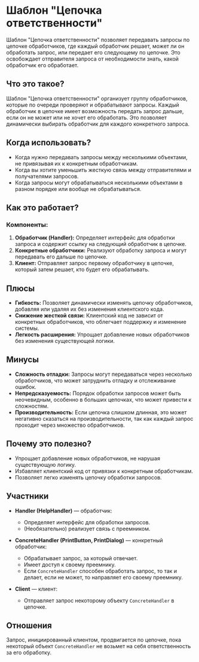 # Шаблон "Цепочка ответственности"

Шаблон "Цепочка ответственности" позволяет передавать запросы по цепочке обработчиков, где каждый обработчик решает,
может ли он обработать запрос, или передает его следующему по цепочке. Это освобождает отправителя запроса от
необходимости знать, какой обработчик его обработает.

## Что это такое?

Шаблон "Цепочка ответственности" организует группу обработчиков, которые по очереди проверяют и обрабатывают запросы.
Каждый обработчик в цепочке имеет возможность передать запрос дальше, если он не может или не хочет его обработать. Это
позволяет динамически выбирать обработчик для каждого конкретного запроса.

## Когда использовать?

- Когда нужно передавать запросы между несколькими объектами, не привязывая их к конкретным обработчикам.
- Когда вы хотите уменьшить жесткую связь между отправителями и получателями запросов.
- Когда запросы могут обрабатываться несколькими объектами в разном порядке или вообще не обрабатываться.

## Как это работает?

### Компоненты:

1. **Обработчик (Handler):** Определяет интерфейс для обработки запроса и содержит ссылку на следующий обработчик в
   цепочке.
2. **Конкретные обработчики:** Реализуют обработку запроса и могут передавать его дальше по цепочке.
3. **Клиент:** Отправляет запрос первому обработчику в цепочке, который затем решает, кто будет его обрабатывать.

## Плюсы

- **Гибкость:** Позволяет динамически изменять цепочку обработчиков, добавляя или удаляя их без изменения клиентского
  кода.
- **Снижение жесткой связи:** Клиентский код не зависит от конкретных обработчиков, что облегчает поддержку и изменение
  системы.
- **Легкость расширения:** Упрощает добавление новых обработчиков без изменения существующей логики.

## Минусы

- **Сложность отладки:** Запросы могут передаваться через несколько обработчиков, что может затруднить отладку и
  отслеживание ошибок.
- **Непредсказуемость:** Порядок обработки запросов может быть неочевидным, особенно в больших цепочках, что может
  привести к сложностям.
- **Производительность:** Если цепочка слишком длинная, это может негативно сказаться на производительности, так как
  каждый запрос проходит через множество обработчиков.

## Почему это полезно?

- Упрощает добавление новых обработчиков, не нарушая существующую логику.
- Избавляет клиентский код от привязки к конкретным обработчикам.
- Позволяет легко изменять цепочку обработки запросов.

## Участники

- **Handler (HelpHandler)** — обработчик:
    - Определяет интерфейс для обработки запросов.
    - (Необязательно) реализует связь с преемником.

- **ConcreteHandler (PrintButton, PrintDialog)** — конкретный обработчик:
    - Обрабатывает запрос, за который отвечает.
    - Имеет доступ к своему преемнику.
    - Если `ConcreteHandler` способен обработать запрос, то так и делает, если не может, то направляет его своему
      преемнику.

- **Client** — клиент:
    - Отправляет запрос некоторому объекту `ConcreteHandler` в цепочке.

## Отношения

Запрос, инициированный клиентом, продвигается по цепочке, пока некоторый объект `ConcreteHandler` не возьмет на себя
ответственность за его обработку.
